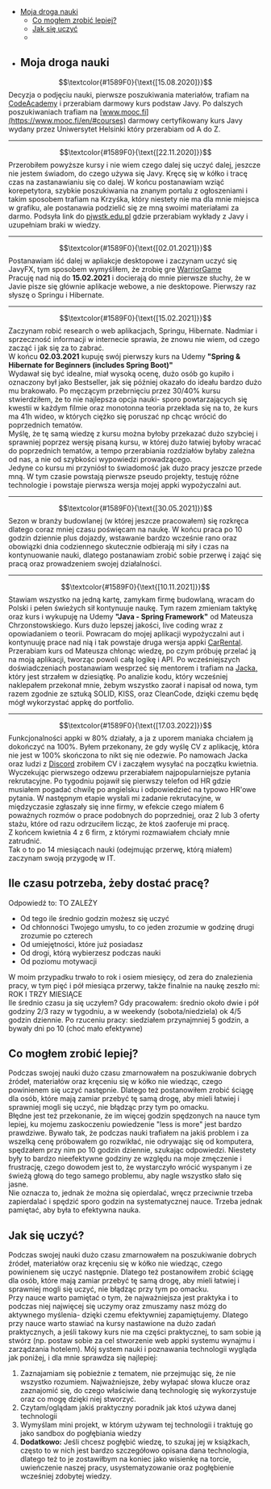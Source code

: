 - [Moja droga nauki](my-story.md)
    - [Co mogłem zrobić lepiej?](#co-mogem-zrobi-lepiej)
    - [Jak się uczyć](#jak-si-uczy)
    - 
- ## Moja droga nauki
$$\textcolor{#1589F0}{\text{[15.08.2020]}}$$
Decyzja o podjęciu nauki, pierwsze poszukiwania materiałów, trafiam na
[CodeAcademy](https://www.codecademy.com/) i przerabiam darmowy kurs podstaw Javy.
Po dalszych poszukiwaniach trafiam na [www.mooc.fi](https://www.mooc.fi/en/#courses)
darmowy certyfikowany kurs Javy wydany przez Uniwersytet Helsinki który przerabiam od A do Z.

---
$$\textcolor{#1589F0}{\text{[22.11.2020]}}$$
Przerobiłem powyższe kursy i nie wiem czego dalej się uczyć dalej, jeszcze nie jestem
świadom, do czego używa się Javy. Kręcę się w kółko i
tracę czas na zastanawianiu się co dalej. W końcu postanawiam wziąć korepetytora, szybkie
poszukiwania na znanym portalu z ogłoszeniami i takim sposobem trafiam na Krzyśka, który niestety
nie ma dla mnie miejsca w grafiku, ale postanawia podzielić się ze mną swoimi materiałami za darmo.
Podsyła link do [pjwstk.edu.pl](http://edu.pjwstk.edu.pl/wyklady/) gdzie przerabiam wykłady z Javy
i uzupełniam braki w wiedzy.

---
$$\textcolor{#1589F0}{\text{[02.01.2021]}}$$
Postanawiam iść dalej w apliakcje desktopowe i zaczynam uczyć się JavyFX, tym sposobem
wymyśliłem, że zrobię gre [WarriorGame](https://github.com/s0bieskii/WarriorGame) <br/>
Pracuję nad nią do **15.02.2021** i docierają do mnie pierwsze słuchy, że w Javie pisze się głównie
aplikacje webowe, a nie desktopowe. Pierwszy raz słyszę o Springu i Hibernate.

---
$$\textcolor{#1589F0}{\text{[15.02.2021]}}$$
Zaczynam robić research o web aplikacjach, Springu, Hibernate. Nadmiar i sprzeczność
informacji w internecie sprawia, że znowu nie wiem, od czego zacząć i jak się za to zabrać. <br />
W końcu **02.03.2021** kupuję swój pierwszy kurs na Udemy **"Spring & Hibernate for Beginners (includes Spring Boot)"** <br />
Wydawał się być idealne, miał wysoką ocenę, dużo osób go kupiło i oznaczony był jako Bestseller, jak się później okazało do
ideału bardzo dużo mu brakowało. Po męczącym przebrnięciu przez 30/40% kursu stwierdziłem, że to
nie najlepsza opcja nauki- sporo powtarzających się kwestii w każdym filmie oraz monotonna teoria
przekłada się na to, że kurs ma 41h wideo, w których ciężko się poruszać np chcąc wrócić do poprzednich tematów. <br />
Myślę, że tę samą wiedzę z kursu można byłoby przekazać dużo szybciej i sprawniej poprzez wersję pisaną kursu, w
której dużo łatwiej byłoby wracać do poprzednich tematów, a tempo przerabiania rozdziałów byłaby zależna od nas,
a nie od szybkości wypowiedzi prowadzącego. <br />
Jedyne co kursu mi przyniósł to świadomość jak dużo pracy jeszcze przede mną.
W tym czasie powstają pierwsze pseudo projekty, testuję różne technologie i powstaje pierwsza wersja mojej appki wypożyczalni aut.

---
$$\textcolor{#1589F0}{\text{[30.05.2021]}}$$
Sezon w branży budowlanej (w której jeszcze pracowałem) się rozkręca dlatego coraz mniej czasu poświęcam na naukę.
W końcu praca po 10 godzin dziennie plus dojazdy, wstawanie bardzo wcześnie rano oraz obowiązki dnia codziennego
skutecznie odbierają mi siły i czas na kontynuowanie nauki, dlatego postanawiam zrobić sobie przerwę i zająć się
pracą oraz prowadzeniem swojej działalności.

---
$$\textcolor{#1589F0}{\text{[10.11.2021]}}$$
Stawiam wszystko na jedną kartę, zamykam firmę budowlaną, wracam do Polski i pełen świeżych sił kontynuuje naukę.
Tym razem zmieniam taktykę oraz kurs i wykupuję na Udemy **"Java - Spring Framework"** od Mateusza Chrzonstowskiego.
Kurs dużo lepszej jakości, live coding wraz z opowiadaniem o teorii. Powracam do mojej aplikacji wypożyczalni aut i
kontynuuję prace nad nią i tak powstaje druga wersja appki [CarRental](https://github.com/s0bieskii/CarRentalv1.1). <br />
Przerabiam kurs od Mateusza chłonąc wiedzę, po czym próbuję przelać ją na moją aplikacji, tworząc powoli całą logikę i API.
Po wcześniejszych doświadczeniach postanawiam wesprzeć się mentorem i trafiam na [Jacka,](https://www.juniorjavadeveloper.pl/o-mnie/)
który jest strzałem w dziesiątkę. Po analizie kodu, który wcześniej naklepałem przekonał mnie, żebym wszystko zaorał i napisał od nowa,
tym razem zgodnie ze sztuką SOLID, KISS, oraz CleanCode, dzięki czemu będę mógł wykorzystać appkę do portfolio.

---
$$\textcolor{#1589F0}{\text{[17.03.2022]}}$$
Funkcjonalności appki w 80% działały, a ja z uporem maniaka chciałem ją dokończyć na 100%. Byłem przekonany, że gdy wyślę CV z aplikację,
która nie jest w 100% skończona to nikt się nie odezwie. Po namowach Jacka oraz ludzi z [Discord](https://discord.gg/jQaGkdDE)
zrobiłem CV i zacząłem wysyłać na początku kwietnia. Wyczekując pierwszego odzewu przerabiałem najpopularniejsze pytania rekrutacyjne.
Po tygodniu pojawił się pierwszy telefon od HR gdzie musiałem pogadać chwilę po angielsku i odpowiedzieć na typowo HR'owe pytania.
W następnym etapie wysłali mi zadanie rekrutacyjne, w międzyczasie zgłaszały się inne firmy, w efekcie czego miałem 6 poważnych rozmów
o prace podobnych do poprzedniej, oraz 2 lub 3 oferty stażu, które od razu odrzuciłem licząc, że ktoś zaoferuje mi pracę.  <br />
Z końcem kwietnia 4 z 6 firm, z którymi rozmawiałem chciały mnie zatrudnić. <br />
Tak o to po 14 miesiącach nauki (odejmując przerwę, którą miałem) zaczynam swoją przygodę w IT.

## Ile czasu potrzeba, żeby dostać pracę?
Odpowiedź to: TO ZALEŻY
- Od tego ile średnio godzin możesz się uczyć
- Od chłonności Twojego umysłu, to co jeden zrozumie w godzinę drugi zrozumie po czterech
- Od umiejętności, które już posiadasz
- Od drogi, którą wybierzesz podczas nauki
- Od poziomu motywacji

W moim przypadku trwało to rok i osiem miesięcy, od zera do znalezienia pracy, w tym pięć i pół miesiąca przerwy,
także finalnie na naukę zeszło mi: ROK I TRZY MIESIĄCE <br />
Ile średnio czasu ja się uczyłem?
Gdy pracowałem: średnio około dwie i pół godziny 2/3 razy w tygodniu, a w weekendy (sobota/niedziela) ok 4/5 godzin dziennie.
Po rzuceniu pracy: siedziałem przynajmniej 5 godzin, a bywały dni po 10 (choć mało efektywne)

## Co mogłem zrobić lepiej?
Podczas swojej nauki dużo czasu zmarnowałem na poszukiwanie dobrych źródeł, materiałów oraz kręceniu się w kółko nie wiedząc, czego
powinienem się uczyć następnie. Dlatego też postanowiłem zrobić ściągę dla osób, które mają zamiar przebyć tę samą drogę, aby
mieli łatwiej i sprawniej mogli się uczyć, nie błądząc przy tym po omacku. <br />
Błędne jest też przekonanie, że im więcej godzin spędzonych na nauce tym lepiej, ku mojemu zaskoczeniu powiedzenie "less is more" jest bardzo prawdziwe.
Bywało tak, że podczas nauki trafiałem na jakiś problem i za wszelką cenę próbowałem go rozwikłać, nie odrywając się od komputera, spędzałem przy nim po 10 godzin dziennie, szukając odpowiedzi.
Niestety były to bardzo nieefektywne godziny ze względu na moje zmęczenie i frustrację, czego dowodem jest to, że wystarczyło wrócić wyspanym i ze świeżą głową do tego samego problemu,
aby nagle wszystko słało się jasne. <br />
Nie oznacza to, jednak że można się opierdalać, wręcz przeciwnie trzeba zapierdalać i spędzić sporo godzin na systematycznej nauce. Trzeba jednak pamiętać, aby była to efektywna nauka.

## Jak się uczyć?
Podczas swojej nauki dużo czasu zmarnowałem na poszukiwanie dobrych źródeł, materiałów oraz kręceniu się w kółko nie wiedząc, czego
powinienem się uczyć następnie. Dlatego też postanowiłem zrobić ściągę dla osób, które mają zamiar przebyć tę samą drogę, aby
mieli łatwiej i sprawniej mogli się uczyć, nie błądząc przy tym po omacku. <br />
Przy nauce warto pamiętać o tym, że najważniejsza jest praktyka i to podczas niej najwięcej się uczymy oraz zmuszamy nasz mózg do aktywnego myślenia- dzięki czemu efektywniej zapamiętujemy.
Dlatego przy nauce warto stawiać na kursy nastawione na dużo zadań praktycznych, a jeśli takowy kurs nie ma części praktycznej, to sam sobie ją stwórz (np. postaw sobie za cel stworzenie
web appki systemu wynajmu i zarządzania hotelem). 
Mój system nauki i poznawania technologii wygląda jak poniżej, i dla mnie sprawdza się najlepiej:
1) Zaznajamiam się pobieżnie z tematem, nie przejmując się, że nie wszystko rozumiem. Najważniejsze, żeby wyłapać słowa klucze oraz zaznajomić się, do czego właściwie daną technologię się wykorzystuje oraz co mogę dzięki niej stworzyć.
2) Czytam/oglądam jakiś praktyczny poradnik jak ktoś używa danej technologii 
3) Wymyślam mini projekt, w którym używam tej technologii i traktuję go jako sandbox do pogłębiania wiedzy
4) **Dodatkowo:** Jeśli chcesz pogłębić wiedzę, to szukaj jej w książkach, często to w nich jest bardzo szczegółowo opisana dana technologia, dlatego też to je zostawiłbym na koniec jako wisienkę na torcie, uwieńczenie naszej pracy, usystematyzowanie oraz pogłębienie wcześniej zdobytej wiedzy.